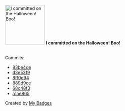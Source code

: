 <img src="https://my-badges.github.io/my-badges/spooky-commit.png" alt="I committed on the Halloween! Boo!" title="I committed on the Halloween! Boo!" width="128">
<strong>I committed on the Halloween! Boo!</strong>
<br><br>

Commits:

- <a href="https://github.com/fuzzylabs/edge-vision-power-estimation/commit/83be4dec7cc5c4e2dddba8cd72da200a41aaf860">83be4de</a>
- <a href="https://github.com/dudeperf3ct/archive-blog/commit/d3e53f92fe08d296d2058448b9c8b9aa5e3b2680">d3e53f9</a>
- <a href="https://github.com/dudeperf3ct/archive-blog/commit/8ff0e94e55edd21b38604966aac707e05549b110">8ff0e94</a>
- <a href="https://github.com/dudeperf3ct/archive-blog/commit/889d9ce515128244f1e97e3fc257c9bd213e7102">889d9ce</a>
- <a href="https://github.com/dudeperf3ct/archive-blog/commit/68c48f3ab15ec4fc56a4102857ba96e76a71b6e9">68c48f3</a>
- <a href="https://github.com/dudeperf3ct/archive-blog/commit/a1ae8652366aec3613c8b3bb0fd89db84eb4daea">a1ae865</a>


Created by <a href="https://github.com/my-badges/my-badges">My Badges</a>